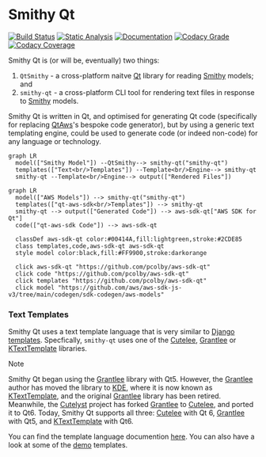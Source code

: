 <!-- SPDX-FileCopyrightText: 2013-2025 Paul Colby <git@colby.id.au> -->
<!-- SPDX-License-Identifier: LGPL-3.0-or-later -->
# Smithy Qt

[![Build Status](https://github.com/pcolby/smithy-qt/actions/workflows/build.yaml/badge.svg?branch=main)](
  https://github.com/pcolby/smithy-qt/actions/workflows/build.yaml?query=branch%3Amain)
[![Static Analysis](https://github.com/pcolby/smithy-qt/actions/workflows/static.yaml/badge.svg?branch=main)](
  https://github.com/pcolby/smithy-qt/actions/workflows/static.yaml?query=branch%3Amain)
[![Documentation](https://github.com/pcolby/smithy-qt/actions/workflows/docs.yaml/badge.svg?branch=main)](
  https://github.com/pcolby/smithy-qt/actions/workflows/docs.yaml?query=branch%3Amain)
[![Codacy Grade](https://app.codacy.com/project/badge/Grade/ca79f90b9ef249b389c980d93fa25d9d)](
  https://app.codacy.com/gh/pcolby/smithy-qt/dashboard)
[![Codacy Coverage](https://app.codacy.com/project/badge/Coverage/ca79f90b9ef249b389c980d93fa25d9d)](
  https://app.codacy.com/gh/pcolby/smithy-qt/dashboard)

Smithy Qt is (or will be, eventually) two things:

1. `QtSmithy` - a cross-platform naitve [Qt] library for reading [Smithy] models; and
2. `smithy-qt` - a cross-platform CLI tool for rendering text files in response to [Smithy] models.

Smithy Qt is written in Qt, and optimised for generating Qt code (specifically for replacing
[QtAws]'s bespoke code generator), but by using a generic text templating engine, could be
used to generate code (or indeed non-code) for any language or technology.

```mermaid
graph LR
  model(["Smithy Model"]) --QtSmithy--> smithy-qt("smithy-qt")
  templates(["Text<br/>Templates"]) --Template<br/>Engine--> smithy-qt
  smithy-qt --Template<br/>Engine--> output(["Rendered Files"])
```

```mermaid
graph LR
  model(["AWS Models"]) --> smithy-qt("smithy-qt")
  templates(["qt-aws-sdk<br/>Templates"]) --> smithy-qt
  smithy-qt --> output(["Generated Code"]) --> aws-sdk-qt["AWS SDK for Qt"]
  code(["qt-aws-sdk Code"]) --> aws-sdk-qt

  classDef aws-sdk-qt color:#00414A,fill:lightgreen,stroke:#2CDE85
  class templates,code,aws-sdk-qt aws-sdk-qt
  style model color:black,fill:#FF9900,stroke:darkorange

  click aws-sdk-qt "https://github.com/pcolby/aws-sdk-qt"
  click code "https://github.com/pcolby/aws-sdk-qt"
  click templates "https://github.com/pcolby/aws-sdk-qt"
  click model "https://github.com/aws/aws-sdk-js-v3/tree/main/codegen/sdk-codegen/aws-models"
```

### Text Templates

Smithy Qt uses a text template language that is very similar to [Django templates]. Specfically, `smithy-qt` uses one of
the [Cutelee], [Grantlee] or [KTextTemplate] libraries.

> [!NOTE]
> Smithy Qt began using the [Grantlee] library with Qt5. However, the [Grantlee] author has moved the library to [KDE],
> where it is now known as [KTextTemplate], and the original [Grantlee] library has been retired. Meanwhile, the
> [Cutelyst] project has forked [Grantlee] to [Cutelee], and ported it to Qt6. Today, Smithy Qt supports all three:
> [Cutelee] with Qt 6, [Grantlee] with Qt5, and [KTextTemplate] with Qt6.

You can find the template language documention [here](https://pcolby.github.io/cutelee/for_themers.html). You can also
have a look at some of the [demo](demo) templates.

[CMake]:            https://cmake.org/ "CMake"
[Cutelee]:          https://github.com/cutelyst/cutelee "The Cutelee Libraries"
[Cutelyst]:         https://cutelyst.org/ "Cutelyst! The Qt Web Framework"
[Django templates]: https://docs.djangoproject.com/en/5.0/ref/templates/ "Django Templates"
[Grantlee]:         https://github.com/steveire/grantlee "The Grantlee Libraries"
[KDE]:              https://kde.org/ "KDE Community"
[KTextTemplate]:    https://invent.kde.org/frameworks/ktexttemplate "The KTextTemplate Library"
[Qt]:               https://www.qt.io/ "Qt cross-platform application development framework"
[QtAws]:            https://github.com/pcolby/aws-sdk-qt "AWS SDK for Qt"
[Smithy]:           https://smithy.io/ "Smithy language for defining services and SDKs"
